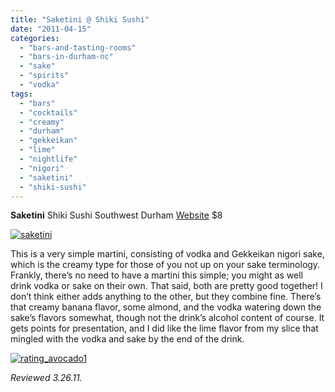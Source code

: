 ```yaml
---
title: "Saketini @ Shiki Sushi"
date: "2011-04-15"
categories: 
  - "bars-and-tasting-rooms"
  - "bars-in-durham-nc"
  - "sake"
  - "spirits"
  - "vodka"
tags: 
  - "bars"
  - "cocktails"
  - "creamy"
  - "durham"
  - "gekkeikan"
  - "lime"
  - "nightlife"
  - "nigori"
  - "saketini"
  - "shiki-sushi"
---
```


**Saketini** Shiki Sushi Southwest Durham [Website](http://www.shikisushionline.com/) $8

[![](http://s3.amazonaws.com/thegourmez-wpmedia/2011/04/saketini.jpg "saketini")](http://s3.amazonaws.com/thegourmez-wpmedia/2011/04/saketini.jpg)

This is a very simple martini, consisting of vodka and Gekkeikan nigori sake, which is the creamy type for those of you not up on your sake terminology. Frankly, there’s no need to have a martini this simple; you might as well drink vodka or sake on their own. That said, both are pretty good together! I don’t think either adds anything to the other, but they combine fine. There’s that creamy banana flavor, some almond, and the vodka watering down the sake’s flavors somewhat, though not the drink’s alcohol content of course. It gets points for presentation, and I did like the lime flavor from my slice that mingled with the vodka and sake by the end of the drink.

[![](http://s3.amazonaws.com/thegourmez-wpmedia/2009/02/rating_avocado1.gif "rating_avocado1")](http://s3.amazonaws.com/thegourmez-wpmedia/2009/02/rating_avocado1.gif)

_Reviewed 3.26.11._

